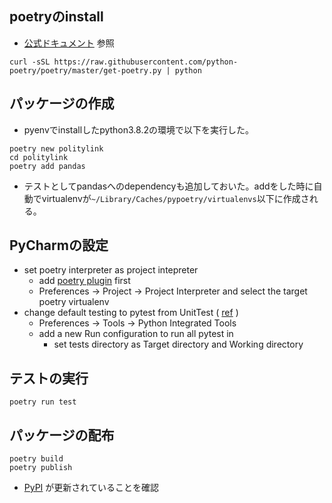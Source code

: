 ## poetryのinstall
* [公式ドキュメント](https://python-poetry.org/docs/) 参照

```
curl -sSL https://raw.githubusercontent.com/python-poetry/poetry/master/get-poetry.py | python
```

## パッケージの作成
* pyenvでinstallしたpython3.8.2の環境で以下を実行した。
```
poetry new politylink
cd politylink
poetry add pandas
```
* テストとしてpandasへのdependencyも追加しておいた。addをした時に自動でvirtualenvが`~/Library/Caches/pypoetry/virtualenvs`以下に作成される。

## PyCharmの設定
* set poetry interpreter as project intepreter
    * add [poetry plugin](https://plugins.jetbrains.com/plugin/14307-poetry) first
    * Preferences -> Project -> Project Interpreter and select the target poetry virtualenv
* change default testing to pytest from UnitTest ( [ref](https://pleiades.io/help/pycharm/pytest.html) )
    * Preferences -> Tools -> Python Integrated Tools
    * add a new Run configuration to run all pytest in
        * set tests directory as Target directory and Working directory

## テストの実行
```
poetry run test
```

## パッケージの配布
```
poetry build
poetry publish
```
* [PyPI](https://pypi.org/project/politylink/) が更新されていることを確認
